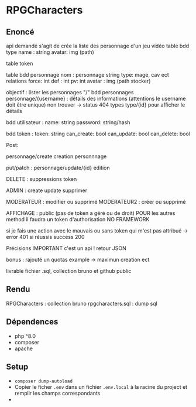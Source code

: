 # RPGCharacters

## Enoncé

api demandé   s'agit  de crée la liste  des personnage d'un jeu vidéo
table bdd type
name : string
avatar:  img (path)

table  token

table bdd personnage
nom : personnage  string
type: mage, cav ect  relations
force: int
def : int
pv: int
avatar :  img (path stocker)

objectif :  lister les personnages "/"
bdd personnages
personnage/{username} :  détails  des informations (attentions  le username doit être unique)
non  trouver -> status 404
types
type/{id}
pour afficher le détails

bdd  utilisateur :
name:   string
password: string/hash

bdd token :
token:  string
can_create: bool
can_update: bool
can_delete: bool

Post:

personnage/create
creation personnnage

put/patch :
personnage/update/{id}
edition

DELETE :  suppressions   token

ADMIN  :  create update  supprimer

MODERATEUR  : modifier  ou supprimé
MODERATEUR2 : créer ou supprimé


AFFICHAGE : public  (pas de token a géré ou de droit)
POUR les autres  method  il faudra un token d'authorisation
NO FRAMEWORK

si je fais une action  avec le mauvais  ou sans  token qui m'est pas attribué -> error 401
si  réussis  success 200

Précisions  IMPORTANT  c'est  un api  !  retour  JSON

bonus :  rajouté  un quotas  example  ->  maximun  creation  ect 

livrable fichier .sql, collection bruno et github public

## Rendu

RPGCharacters : collection bruno
rpgcharacters.sql : dump sql

## Dépendences

- php ^8.0
- composer
- apache

## Setup

- ``composer dump-autoload``
- Copier le ficher ``.env`` dans un fichier ``.env.local`` à la racine du project et remplir les champs correspondants
- 

